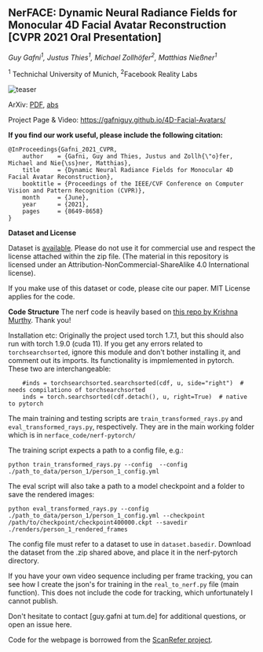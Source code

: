 ## NerFACE: Dynamic Neural Radiance Fields for Monocular 4D Facial Avatar Reconstruction [CVPR 2021 Oral Presentation]

*Guy Gafni<sup>1</sup>, Justus Thies<sup>1</sup>, Michael Zollhöfer<sup>2</sup>, Matthias Nießner<sup>1</sup>*

<sup>1</sup> Technichal University of Munich, <sup>2</sup>Facebook Reality Labs

![teaser](https://justusthies.github.io/posts/nerface/teaser.jpg)

ArXiv:  <a href="https://arxiv.org/pdf/2012.03065">PDF</a>,  <a href="https://arxiv.org/abs/2012.03065">abs</a>

Project Page & Video: <a href="https://gafniguy.github.io/4D-Facial-Avatars/">https://gafniguy.github.io/4D-Facial-Avatars/</a>


**If you find our work useful, please include the following citation:**


```
@InProceedings{Gafni_2021_CVPR,
    author    = {Gafni, Guy and Thies, Justus and Zollh{\"o}fer, Michael and Nie{\ss}ner, Matthias},
    title     = {Dynamic Neural Radiance Fields for Monocular 4D Facial Avatar Reconstruction},
    booktitle = {Proceedings of the IEEE/CVF Conference on Computer Vision and Pattern Recognition (CVPR)},
    month     = {June},
    year      = {2021},
    pages     = {8649-8658}
}
```

**Dataset and License**

Dataset is <a  href="https://syncandshare.lrz.de/getlink/fiBTHis1fS8Zxqd55XCAjjG8/nerface_dataset.zip">available</a>.
Please do not use it for commercial use and respect the license attached within the zip file. (The material in this repository is licensed under an Attribution-NonCommercial-ShareAlike 4.0 International license). 

If you make use of this dataset or code, please cite our paper. 
MIT License applies for the code.

**Code Structure**
The nerf code is heavily based on <a  href="https://github.com/krrish94/nerf-pytorch">this repo by Krishna Murthy</a>. Thank you! 

Installation etc:
Originally the project used torch 1.7.1, but this should also run with torch 1.9.0 (cuda 11).
If you get any errors related to `torchsearchsorted`, ignore this module and don't bother installing it, and comment out its imports. Its functionality is impmlemented in pytorch.
These two are interchangeable:
```
    #inds = torchsearchsorted.searchsorted(cdf, u, side="right")  # needs compilationo of torchsearchsorted
    inds = torch.searchsorted(cdf.detach(), u, right=True)  # native to pytorch 
```

The main training and testing scripts are `train_transformed_rays.py` and `eval_transformed_rays.py`, respectively. They are in the main working folder which is in `nerface_code/nerf-pytorch/` 

The training script expects a path to a config file, e.g.:

`python train_transformed_rays.py --config  --config ./path_to_data/person_1/person_1_config.yml `

The eval script will also take a path to a model checkpoint and a folder to save the rendered images:

`python eval_transformed_rays.py --config ./path_to_data/person_1/person_1_config.yml --checkpoint /path/to/checkpoint/checkpoint400000.ckpt --savedir ./renders/person_1_rendered_frames`

The config file must refer to a dataset to use in `dataset.basedir`. Download the dataset from the .zip shared above, and place it in the nerf-pytorch directory. 

If you have your own video sequence including per frame tracking, you can see how I create the json's for training in the `real_to_nerf.py` file (main function). This does not include the code for tracking, which unfortunately I cannot publish. 


Don't hesitate to contact [guy.gafni at tum.de] for additional questions, or open an issue here.


Code for the webpage is borrowed from the <a href="https://github.com/daveredrum/ScanRefer">ScanRefer project</a>.
